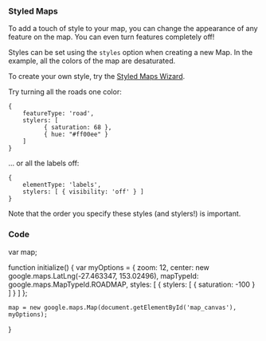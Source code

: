 ### Styled Maps

To add a touch of style to your map, you can change the appearance of
any feature on the map. You can even turn features completely off!

Styles can be set using the `styles` option when creating a new Map. In
the example, all the colors of the map are desaturated.

To create your own style, try the [Styled Maps Wizard](http://gmaps-samples-v3.googlecode.com/svn/trunk/styledmaps/wizard/index.html).

Try turning all the roads one color:

    {
        featureType: 'road',
        stylers: [
              { saturation: 68 },
              { hue: "#ff00ee" }
        ]
    }

&hellip; or all the labels off:

    {
        elementType: 'labels',
        stylers: [ { visibility: 'off' } ]
    }

Note that the order you specify these styles (and stylers!) is important.

### Code

var map;

function initialize() {
    var myOptions = {
      zoom: 12,
      center: new google.maps.LatLng(-27.463347, 153.02496),
      mapTypeId: google.maps.MapTypeId.ROADMAP,
      styles: [
        {
            stylers: [ { saturation: -100 } ]
        }
      ]
    };

    map = new google.maps.Map(document.getElementById('map_canvas'), myOptions);
}
